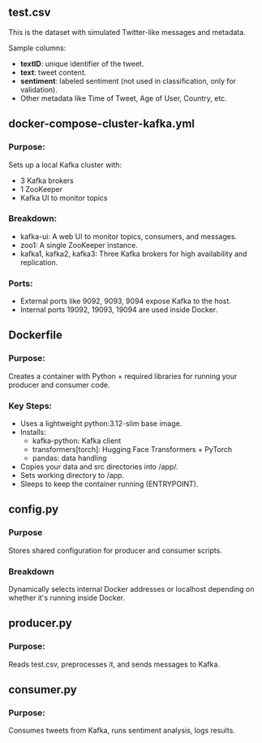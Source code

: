 ## test.csv

This is the dataset with simulated Twitter-like messages and metadata.

Sample columns:

* <strong>textID</strong>: unique identifier of the tweet.
* <strong>text</strong>: tweet content.
* <strong>sentiment</strong>: labeled sentiment (not used in classification, only for validation).
* Other metadata like Time of Tweet, Age of User, Country, etc.

## docker-compose-cluster-kafka.yml

### Purpose:
Sets up a local Kafka cluster with:

* 3 Kafka brokers
* 1 ZooKeeper
* Kafka UI to monitor topics

### Breakdown:

* kafka-ui: A web UI to monitor topics, consumers, and messages.
* zoo1: A single ZooKeeper instance.
* kafka1, kafka2, kafka3: Three Kafka brokers for high availability and replication.

### Ports:

* External ports like 9092, 9093, 9094 expose Kafka to the host.
* Internal ports 19092, 19093, 19094 are used inside Docker.

## Dockerfile

### Purpose:
Creates a container with Python + required libraries for running your producer and consumer code.

### Key Steps:

* Uses a lightweight python:3.12-slim base image.
* Installs:
    * kafka-python: Kafka client
    * transformers[torch]: Hugging Face Transformers + PyTorch
    * pandas: data handling
* Copies your data and src directories into /app/.
* Sets working directory to /app.
* Sleeps to keep the container running (ENTRYPOINT).

## config.py

### Purpose

Stores shared configuration for producer and consumer scripts.

### Breakdown

Dynamically selects internal Docker addresses or localhost depending on whether it's running inside Docker.

## producer.py

### Purpose:
Reads test.csv, preprocesses it, and sends messages to Kafka.

## consumer.py

### Purpose:

Consumes tweets from Kafka, runs sentiment analysis, logs results.

